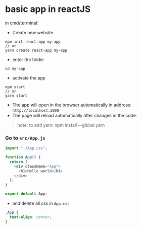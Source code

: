 # basic app in reactJS

in cmd/terminal:

- Create new website

```
npm init react-app my-app
// or
yarn create react-app my-app
```

- enter the folder

```
cd my-app
```

- activate the app

```
npm start
// or
yarn start
```

- The app will open in the browser automatically in address: `http://localhost:3000`
- The page will reload automatically after changes in the code.

> note: to add yarn: npm install --global yarn

### Go to `src/App.js`

```js
import "./App.css";

function App() {
  return (
    <div className="App">
      <h1>Hello world</h1>
    </div>
  );
}

export default App;
```

- and delete all css in `App.css`

```css
.App {
  text-align: center;
}
```

